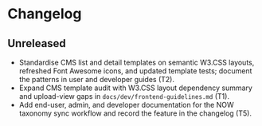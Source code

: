 # Changelog

## Unreleased
- Standardise CMS list and detail templates on semantic W3.CSS layouts, refreshed Font Awesome icons, and updated template tests; document the patterns in user and developer guides (T2).
- Expand CMS template audit with W3.CSS layout dependency summary and upload-view gaps in `docs/dev/frontend-guidelines.md` (T1).
- Add end-user, admin, and developer documentation for the NOW taxonomy sync workflow and record the feature in the changelog (T5).
